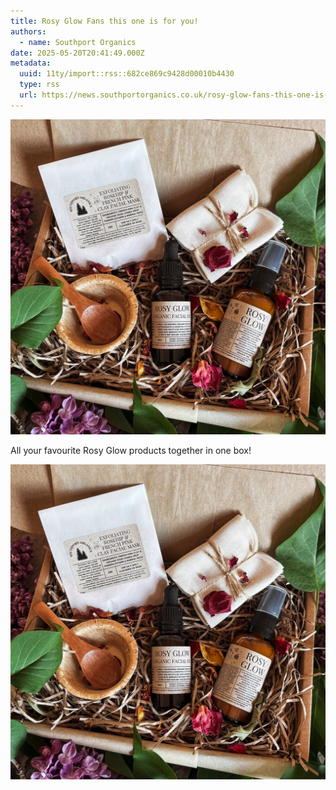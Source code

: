 ```yaml
---
title: Rosy Glow Fans this one is for you!
authors:
  - name: Southport Organics
date: 2025-05-20T20:41:49.000Z
metadata:
  uuid: 11ty/import::rss::682ce869c9428d00010b4430
  type: rss
  url: https://news.southportorganics.co.uk/rosy-glow-fans-this-one-is-for-you/
---
```

![Rosy Glow Fans this one is for you!](assets/IMG_7068_jpg-bebDd2CBKjJW.jpeg)

All your favourite Rosy Glow products together in one box!

![](assets/IMG_7068_jpg-bebDd2CBKjJW.jpeg)